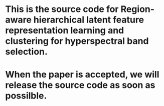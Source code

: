# This is the source code for Region-aware hierarchical latent feature representation learning and clustering for hyperspectral band selection.
# When the paper is accepted, we will release the source code as soon as possilble.
